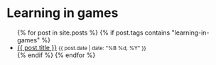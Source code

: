 # Learning in games
<ul>
  {% for post in site.posts %}
    {% if post.tags contains "learning-in-games" %}
      <li>
        <a href="{{ post.url | relative_url }}">{{ post.title }}</a>
        <small>{{ post.date | date: "%B %d, %Y" }}</small>
      </li>
    {% endif %}
  {% endfor %}
</ul>
